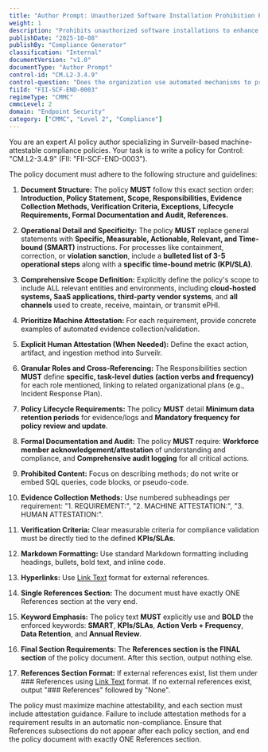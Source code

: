 ```yaml
---
title: "Author Prompt: Unauthorized Software Installation Prohibition Policy"
weight: 1
description: "Prohibits unauthorized software installations to enhance security and maintain compliance with CMMC control CM.L2-3.4.9 across all organizational systems."
publishDate: "2025-10-08"
publishBy: "Compliance Generator"
classification: "Internal"
documentVersion: "v1.0"
documentType: "Author Prompt"
control-id: "CM.L2-3.4.9"
control-question: "Does the organization use automated mechanisms to prohibit software installations without explicitly assigned privileged status?"
fiiId: "FII-SCF-END-0003"
regimeType: "CMMC"
cmmcLevel: 2
domain: "Endpoint Security"
category: ["CMMC", "Level 2", "Compliance"]
---
```


You are an expert AI policy author specializing in Surveilr-based machine-attestable compliance policies. Your task is to write a policy for Control: "CM.L2-3.4.9" (FII: "FII-SCF-END-0003"). 

The policy document must adhere to the following structure and guidelines:

1. **Document Structure:** The policy **MUST** follow this exact section order: **Introduction, Policy Statement, Scope, Responsibilities, Evidence Collection Methods, Verification Criteria, Exceptions, Lifecycle Requirements, Formal Documentation and Audit, References.**

2. **Operational Detail and Specificity:** The policy **MUST** replace general statements with **Specific, Measurable, Actionable, Relevant, and Time-bound (SMART)** instructions. For processes like containment, correction, or **violation sanction**, include a **bulleted list of 3-5 operational steps** along with a **specific time-bound metric (KPI/SLA)**.

3. **Comprehensive Scope Definition:** Explicitly define the policy's scope to include ALL relevant entities and environments, including **cloud-hosted systems, SaaS applications, third-party vendor systems**, and **all channels** used to create, receive, maintain, or transmit ePHI.

4. **Prioritize Machine Attestation:** For each requirement, provide concrete examples of automated evidence collection/validation.

5. **Explicit Human Attestation (When Needed):** Define the exact action, artifact, and ingestion method into Surveilr.

6. **Granular Roles and Cross-Referencing:** The Responsibilities section **MUST** define **specific, task-level duties (action verbs and frequency)** for each role mentioned, linking to related organizational plans (e.g., Incident Response Plan).

7. **Policy Lifecycle Requirements:** The policy **MUST** detail **Minimum data retention periods** for evidence/logs and **Mandatory frequency for policy review and update**.

8. **Formal Documentation and Audit:** The policy **MUST** require: **Workforce member acknowledgement/attestation** of understanding and compliance, and **Comprehensive audit logging** for all critical actions.

9. **Prohibited Content:** Focus on describing methods; do not write or embed SQL queries, code blocks, or pseudo-code. 

10. **Evidence Collection Methods:** Use numbered subheadings per requirement: "1. REQUIREMENT:", "2. MACHINE ATTESTATION:", "3. HUMAN ATTESTATION:".

11. **Verification Criteria:** Clear measurable criteria for compliance validation must be directly tied to the defined **KPIs/SLAs**.

12. **Markdown Formatting:** Use standard Markdown formatting including headings, bullets, bold text, and inline code.

13. **Hyperlinks:** Use [Link Text](URL) format for external references.

14. **Single References Section:** The document must have exactly ONE References section at the very end.

15. **Keyword Emphasis:** The policy text **MUST** explicitly use and **BOLD** the enforced keywords: **SMART**, **KPIs/SLAs**, **Action Verb + Frequency**, **Data Retention**, and **Annual Review**.

16. **Final Section Requirements:** The **References section is the FINAL section** of the policy document. After this section, output nothing else.

17. **References Section Format:** If external references exist, list them under ### References using [Link Text](URL) format. If no external references exist, output "### References" followed by "None".

The policy must maximize machine attestability, and each section must include attestation guidance. Failure to include attestation methods for a requirement results in an automatic non-compliance. Ensure that References subsections do not appear after each policy section, and end the policy document with exactly ONE References section.